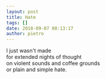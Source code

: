```yaml
---
layout: post
title: Hate
tags: []
date: 2018-09-07 08:13:17
author: pietro
---
```

I just wasn't made<br/>for extended nights of thought<br/>on violent sounds and coffee grounds<br/>or plain and simple hate.
